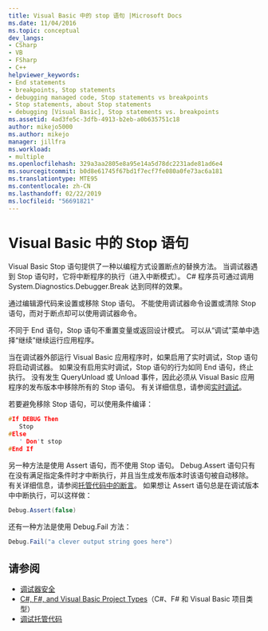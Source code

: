 ```yaml
---
title: Visual Basic 中的 stop 语句 |Microsoft Docs
ms.date: 11/04/2016
ms.topic: conceptual
dev_langs:
- CSharp
- VB
- FSharp
- C++
helpviewer_keywords:
- End statements
- breakpoints, Stop statements
- debugging managed code, Stop statements vs breakpoints
- Stop statements, about Stop statements
- debugging [Visual Basic], Stop statements vs. breakpoints
ms.assetid: 4ad3fe5c-3dfb-4913-b2eb-a0b635751c18
author: mikejo5000
ms.author: mikejo
manager: jillfra
ms.workload:
- multiple
ms.openlocfilehash: 329a3aa2805e8a95e14a5d78dc2231ade81ad6e4
ms.sourcegitcommit: b0d8e61745f67bd1f7ecf7fe080a0fe73ac6a181
ms.translationtype: MTE95
ms.contentlocale: zh-CN
ms.lasthandoff: 02/22/2019
ms.locfileid: "56691821"
---
```

# <a name="stop-statements-in-visual-basic"></a>Visual Basic 中的 Stop 语句
Visual Basic Stop 语句提供了一种以编程方式设置断点的替换方法。 当调试器遇到 Stop 语句时，它将中断程序的执行（进入中断模式）。 C# 程序员可通过调用 System.Diagnostics.Debugger.Break 达到同样的效果。

 通过编辑源代码来设置或移除 Stop 语句。 不能使用调试器命令设置或清除 Stop 语句，而对于断点却可以使用调试器命令。

 不同于 End 语句，Stop 语句不重置变量或返回设计模式。 可以从“调试”菜单中选择“继续”继续运行应用程序。

 当在调试器外部运行 Visual Basic 应用程序时，如果启用了实时调试，Stop 语句将启动调试器。 如果没有启用实时调试，Stop 语句的行为如同 End 语句，终止执行。 没有发生 QueryUnload 或 Unload 事件，因此必须从 Visual Basic 应用程序的发布版本中移除所有的 Stop 语句。 有关详细信息，请参阅[实时调试](../debugger/just-in-time-debugging-in-visual-studio.md)。

 若要避免移除 Stop 语句，可以使用条件编译：

```cpp
#If DEBUG Then
   Stop
#Else
   ' Don't stop
#End If
```

 另一种方法是使用 Assert 语句，而不使用 Stop 语句。 Debug.Assert 语句只有在没有满足指定条件时才中断执行，并且当生成发布版本时该语句被自动移除。 有关详细信息，请参阅[托管代码中的断言](../debugger/assertions-in-managed-code.md)。 如果想让 Assert 语句总是在调试版本中中断执行，可以这样做：

```csharp
Debug.Assert(false)
```

 还有一种方法是使用 Debug.Fail 方法：

```csharp
Debug.Fail("a clever output string goes here")
```

## <a name="see-also"></a>请参阅
- [调试器安全](../debugger/debugger-security.md)
- [C#, F#, and Visual Basic Project Types](../debugger/debugging-preparation-csharp-f-hash-and-visual-basic-project-types.md)（C#、F# 和 Visual Basic 项目类型）
- [调试托管代码](../debugger/debugging-managed-code.md)
